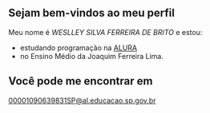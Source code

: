## Sejam bem-vindos ao meu perfil

Meu nome é _WESLLEY SILVA FERREIRA DE BRITO_ e estou:
- estudando programação na [ALURA](www.alurastart.com.br)
- no Ensino Médio da Joaquim Ferreira Lima.

## Você pode me encontrar em
00001090639831SP@al.educacao.sp.gov.br

![]()
